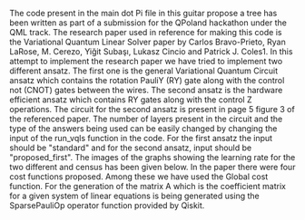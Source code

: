 The code present in the main dot Pi file in this guitar propose a tree has been written as part of a submission for the QPoland hackathon under the QML track. The research paper used in reference for making this code is the Variational Quantum Linear Solver paper by Carlos Bravo-Prieto, Ryan LaRose, M. Cerezo, Yiğit Subaşı, Lukasz Cincio and Patrick J. Coles1. In this attempt to implement the research paper we have tried to implement two different ansatz. The first one is the general Variational Quantum Circuit ansatz which contains the rotation PauliY (RY) gate along with the control not (CNOT) gates between the wires. The second ansatz is the hardware efficient ansatz which contains RY gates along with the control Z operations. The circuit for the second ansatz is present in page 5 figure 3 of the referenced paper. The number of layers present in the circuit and the type of the answers being used can be easily changed by changing the input of the run_vqls function in the code. For the first ansatz the input should be "standard" and for the second ansatz, input should be "proposed_first". The images of the graphs showing the learning rate for the two different and census has been given below. In the paper there were four cost functions proposed. Among these we have used the Global cost function. For the generation of the matrix A which is the coefficient matrix for a given system of linear equations is being generated using the SparsePauliOp operator function provided by Qiskit.
